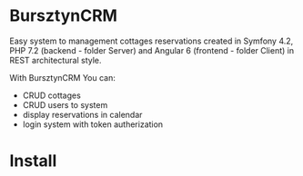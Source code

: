 # BursztynCRM

Easy system to management cottages reservations created in Symfony 4.2, PHP 7.2 (backend - folder Server) and Angular 6 (frontend - folder Client) in REST architectural style.

With BursztynCRM You can:
- CRUD cottages
- CRUD users to system 
- display reservations in calendar 
- login system with token autherization 



# Install



